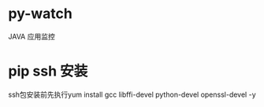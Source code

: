 # py-watch
 JAVA 应用监控

# pip ssh 安装
  ssh包安装前先执行yum install gcc libffi-devel python-devel openssl-devel -y
